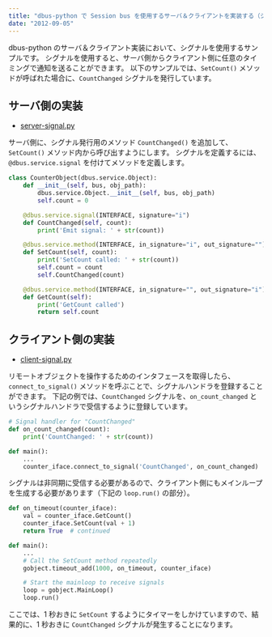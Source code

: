 ```yaml
---
title: "dbus-python で Session bus を使用するサーバ＆クライアントを実装する（シグナルの実装）"
date: "2012-09-05"
---
```


dbus-python のサーバ＆クライアント実装において、シグナルを使用するサンプルです。
シグナルを使用すると、サーバ側からクライアント側に任意のタイミングで通知を送ることができます。
以下のサンプルでは、`SetCount()` メソッドが呼ばれた場合に、`CountChanged` シグナルを発行しています。


サーバ側の実装
----

* [server-signal.py](./server-signal.py)

サーバ側に、シグナル発行用のメソッド `CountChanged()` を追加して、`SetCount()` メソッド内から呼び出すようにします。
シグナルを定義するには、`@dbus.service.signal` を付けてメソッドを定義します。

```python
class CounterObject(dbus.service.Object):
    def __init__(self, bus, obj_path):
        dbus.service.Object.__init__(self, bus, obj_path)
        self.count = 0

    @dbus.service.signal(INTERFACE, signature="i")
    def CountChanged(self, count):
        print('Emit signal: ' + str(count))

    @dbus.service.method(INTERFACE, in_signature="i", out_signature="")
    def SetCount(self, count):
        print('SetCount called: ' + str(count))
        self.count = count
        self.CountChanged(count)

    @dbus.service.method(INTERFACE, in_signature="", out_signature="i")
    def GetCount(self):
        print('GetCount called')
        return self.count
```


クライアント側の実装
----

* [client-signal.py](./client-signal.py)

リモートオブジェクトを操作するためのインタフェースを取得したら、`connect_to_signal()` メソッドを呼ぶことで、シグナルハンドラを登録することができます。
下記の例では、`CountChanged` シグナルを、`on_count_changed` というシグナルハンドラで受信するように登録しています。

```python
# Signal handler for "CountChanged"
def on_count_changed(count):
    print('CountChanged: ' + str(count))

def main():
    ...
    counter_iface.connect_to_signal('CountChanged', on_count_changed)
```

シグナルは非同期に受信する必要があるので、クライアント側にもメインループを生成する必要があります（下記の `loop.run()` の部分）。

```python
def on_timeout(counter_iface):
    val = counter_iface.GetCount()
    counter_iface.SetCount(val + 1)
    return True  # continued

def main():
    ...
    # Call the SetCount method repeatedly
    gobject.timeout_add(1000, on_timeout, counter_iface)

    # Start the mainloop to receive signals
    loop = gobject.MainLoop()
    loop.run()
```

ここでは、1 秒おきに `SetCount` するようにタイマーをしかけていますので、結果的に、1 秒おきに `CountChanged` シグナルが発生することになります。

